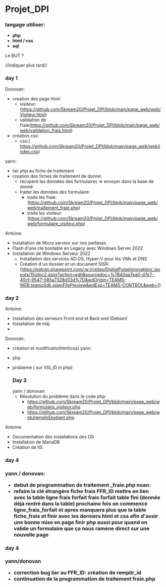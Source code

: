 # <h1>Projet_DPI</h1>

<h3>langage utiliser:</h3>

- **php**
- **html / css**
- **sql**

Le BUT ?

//indiquer plus tard//

<h3>day 1</h3>

Donovan:

- creation des page html:
  - visiteur: (https://github.com/Skream20/Projet_DPI/blob/main/page_web/web/Visiteur.html)
  - validation de fraie(https://github.com/Skream20/Projet_DPI/blob/main/page_web/web/validation_frais.html)
- creation css:
  - css:( https://github.com/Skream20/Projet_DPI/blob/main/page_web/web/index.css)

yann:

- lier _php_ au fiche de traitement
- creation des fiches de traitement de donné:
  - récupéré les données des formulaires => envoyer dans la base de donné
  - traiter les données des formulaire:
    - traite les fraie: (https://github.com/Skream20/Projet_DPI/blob/main/page_web/web/traitement_fraie.php)
    - traite les visiteur: (https://github.com/Skream20/Projet_DPI/blob/main/page_web/web/formulaire_visiteur.php)

Antoine:

- Installation de Micro serveur sur nos paillases
- Flash d'une clé bootable en Legacy avec Windows Server 2022
- Installation de Windows Serveur 2022
  - Installation des services AD DS, Hyper-V pour les VMs et DNS
  - Création d'un dossier et un document SISR: (https://estran.sharepoint.com/:w:/r/sites/DigitalPulseInnovation/_layouts/15/doc2.aspx?action=edit&sourcedoc=%7B40aa7ea0-d7e7-40cf-9547-585a7328d33d%7D&wdOrigin=TEAMS-WEB.teamsSdk.openFilePreview&wdExp=TEAMS-CONTROL&web=1)

<h3>day 2</h3>

Antoine:

- Installation des serveurs Front end et Back end (Debian)
- Installation de màj
-

Donovan:

- création et modificatio(html/css)
  yann:
- php
- probleme ( sur VIS_ID in php)

  <h3>Day 3</h3>
  yann / donovan:

  - Résolution du problème dans le code php:
    - https://github.com/Skream20/Projet_DPI/blob/main/page_web/web/formulaire_visiteur.php
    - https://github.com/Skream20/Projet_DPI/blob/main/page_web/web/remplirEtudiant.php

Antoine:

- Documentation des installations des OS
- Installation de MariaDB
- Création de IIS

<h3>day 4<h3>

yann / donovan:

- debut de programmation de traitement \_fraie.php
  noan:
- refaire la clé étrangère fiche frais FFR_ID mettre en lien avec la table ligne frais forfait
  frais forfait table fini (donnée déjà rentré dans la table)
  prochaine fois on commence ligne_frais_forfait et apres manquera plus que la table fiche_frais et finir avec les derniers html et css afin d'avoir une bonne mise en page
  finir php aussi pour quand on valide un formulaire que ça nous ramène direct sur une nouvelle page
  
<h3>day 4<h3>
yann/donovan

- correction bug lier au FFR_ID: création de remplir_id
- continuation de la programmation de traitement fraie.php

